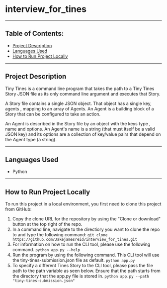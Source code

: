 # interview_for_tines
---

## Table of Contents:

* [Project Description](#project-description)
* [Languages Used](#languages-used)
* [How to Run Project Locally](#how-to-run-project-locally)

---

## Project Description
Tiny Tines is a command line program that takes the path to a Tiny Tines Story JSON file as its only command line argument and executes that Story.

A Story file contains a single JSON object. That object has a single key, agents , mapping to an array of Agents. An Agent is a building block of a Story that can be configured to take an action. 

An Agent is described in the Story file by an object with the keys type , name and options. An Agent's name is a string (that must itself be a valid JSON key) and its options are a collection of key/value pairs that depend on the Agent type (a string).

---

## Languages Used

* Python

---

## How to Run Project Locally

To run this project in a local environment, you first need to clone this project from GitHub:

1. Copy the clone URL for the repository by using the "Clone or download" button at the top right of the repo. 
2. In a command line, navigate to the directiory you want to clone the repo to and type the following command:
    ```git clone https://github.com/Jakejamesreid/interview_for_tines.git```
3. For information on how to run the CLI tool, please use the following command.
    ```python app.py --help```
3. Run the program by using the following command. This CLI tool will use the tiny-tines-submission.json file as default.
    ```python app.py```
4. To specify a different Tines Story to the CLI tool, please pass the file path to the path variable as seen below. Ensure that the path starts from the directory that the app.py file is stored in.
    ```python app.py --path "tiny-tines-submission.json"```